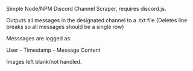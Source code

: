 Simple Node/NPM Discord Channel Scraper, requires discord.js.

Outputs all messages in the designated channel to a .txt file (Deletes line breaks so all messages should be a single row) 

Messsages are logged as:

User - Timestamp - Message Content

Images left blank/not handled. 
